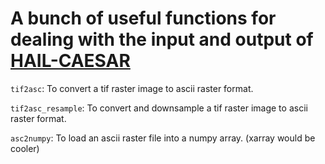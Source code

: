 # A bunch of useful functions for dealing with the input and output of [HAIL-CAESAR](https://github.com/dvalters/HAIL-CAESAR)

`tif2asc`: To convert a tif raster image to ascii raster format.

`tif2asc_resample`: To convert and downsample a tif raster image to ascii raster format.

`asc2numpy`: To load an ascii raster file into a numpy array. (xarray would be cooler)